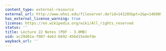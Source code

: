 ```yaml
---
content_type: external-resource
external_url: http://www.whoi.edu/fileserver.do?id=141205&pt=2&p=146989
has_external_license_warning: true
license: https://en.wikipedia.org/wiki/All_rights_reserved
status: ''
title: Lecture 22 Notes (PDF - 3.0MB)
uid: ac29d01a-f007-4eb3-b692-456d15edefde
wayback_url: ''
---
```

